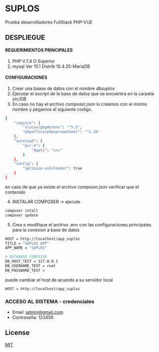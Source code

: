 # SUPLOS

Prueba desarrolladores FullStack PHP-VUE

## DESPLIEGUE
#### REQUERIMIENTOS PRINCIPALES
1. PHP V.7.4 O Superior
2. mysql  Ver 15.1 Distrib 10.4.25-MariaDB

#### CONFIGURACIONES
1. Crear una baase de datos con el nombre *dbsuplos*
2. Ejecutar el escript de la base de datos que se encuentra en la carpeta *src/DB*
3. En caso no hay el archivo *composer.json* lo creamos con el mismo nombre y pegamos el siguiente codigo.
```bash
{
    "require": {
        "vlucas/phpdotenv": "^5.5",
        "phpoffice/phpspreadsheet": "^1.28"
    },
    "autoload": {
        "psr-4": {
            "App\\": "src"
        }
    },
    "config": {
        "optimize-autoloader": true
    }
}
```
en caso de que ya existe el archivo *composer.json* verificar que el contenido

4. INSTALAR COMPOSER -> ejecute 
```bash
composer intall
composer update
```
5. Crea o modifique el archivo .env con las configuraciones principales para la conexion a base de datos
```bash
HOST = http://localhost/app_suplos
TITLE = "SUPLOS APP"
APP_NAME = "SUPLOS"

# DATABASE CONEXION
DB_HOST_TEST = 127.0.0.1
DB_USERNAME_TEST = root
DB_PASSWORD_TEST =

```
puede cambiar el host de acuerdo a su servidor local
```bash
HOST = http://localhost/app_suplos
```

### ACCESO AL SISTEMA - credenciales
- Email: admin@gmail.com
- Contraseña: 123456

## License

[MIT](https://choosealicense.com/licenses/mit/)